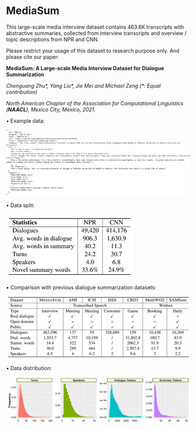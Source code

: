 # MediaSum
This large-scale media interview dataset contains 463.6K transcripts with abstractive summaries, collected from interview transcripts and overview / topic descriptions from NPR and CNN.

Please restrict your usage of this dataset to research purpose only. And please cite our paper:

**MediaSum: A Large-scale Media Interview Dataset for Dialogue Summarization**

_Chenguang Zhu*, Yang Liu*, Jie Mei and Michael Zeng (*: Equal contribution)_

_North American Chapter of the Association for Computational Linguistics (**NAACL**), Mexico City, Mexico, 2021._

• Example data:
<p align="left">
  <img src="https://github.com/zcgzcgzcg1/MediaSum/blob/main/figures/example.png" width="1200" alt="data_split">
</p>

• Data split:
<p align="left">
  <img src="https://github.com/zcgzcgzcg1/MediaSum/blob/main/figures/data_split.png" width="350" alt="data_split">
</p>


• Comparison with previous dialogue summarization datasets:
<p align="left">
  <img src="https://github.com/zcgzcgzcg1/MediaSum/blob/main/figures/data_comparison.png" width="650" alt="data_split">
</p>

• Data distribution:
<p align="left">
  <img src="https://github.com/zcgzcgzcg1/MediaSum/blob/main/figures/data_distribution.png" width="650" alt="data_split">
</p>

